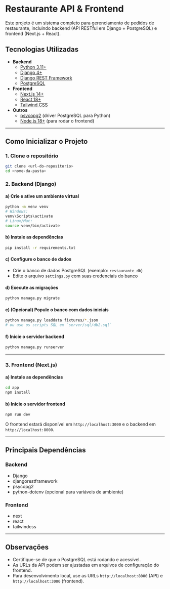 # Restaurante API & Frontend

Este projeto é um sistema completo para gerenciamento de pedidos de restaurante, incluindo backend (API RESTful em Django + PostgreSQL) e frontend (Next.js + React).

## Tecnologias Utilizadas

- **Backend**
  - [Python 3.11+](https://www.python.org/)
  - [Django 4+](https://www.djangoproject.com/)
  - [Django REST Framework](https://www.django-rest-framework.org/)
  - [PostgreSQL](https://www.postgresql.org/)
- **Frontend**
  - [Next.js 14+](https://nextjs.org/)
  - [React 18+](https://react.dev/)
  - [Tailwind CSS](https://tailwindcss.com/)
- **Outros**
  - [psycopg2](https://pypi.org/project/psycopg2/) (driver PostgreSQL para Python)
  - [Node.js 18+](https://nodejs.org/) (para rodar o frontend)

---

## Como Inicializar o Projeto

### 1. Clone o repositório

```bash
git clone <url-do-repositorio>
cd <nome-da-pasta>
```

### 2. Backend (Django)

#### a) Crie e ative um ambiente virtual

```bash
python -m venv venv
# Windows:
venv\Scripts\activate
# Linux/Mac:
source venv/bin/activate
```

#### b) Instale as dependências

```bash
pip install -r requirements.txt
```

#### c) Configure o banco de dados

- Crie o banco de dados PostgreSQL (exemplo: `restaurante_db`)
- Edite o arquivo `settings.py` com suas credenciais do banco

#### d) Execute as migrações

```bash
python manage.py migrate
```

#### e) (Opcional) Popule o banco com dados iniciais

```bash
python manage.py loaddata fixtures/*.json
# ou use os scripts SQL em `server/sql/db2.sql`
```

#### f) Inicie o servidor backend

```bash
python manage.py runserver
```

---

### 3. Frontend (Next.js)

#### a) Instale as dependências

```bash
cd app
npm install
```

#### b) Inicie o servidor frontend

```bash
npm run dev
```

O frontend estará disponível em `http://localhost:3000` e o backend em `http://localhost:8000`.

---

## Principais Dependências

### Backend

- Django
- djangorestframework
- psycopg2
- python-dotenv (opcional para variáveis de ambiente)

### Frontend

- next
- react
- tailwindcss

---

## Observações

- Certifique-se de que o PostgreSQL está rodando e acessível.
- As URLs da API podem ser ajustadas em arquivos de configuração do frontend.
- Para desenvolvimento local, use as URLs `http://localhost:8000` (API) e `http://localhost:3000` (frontend).
